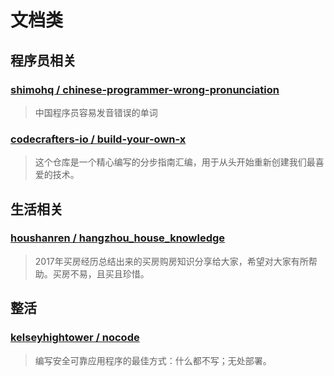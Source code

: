 # 文档类

## 程序员相关

### [shimohq / chinese-programmer-wrong-pronunciation](https://github.com/shimohq/chinese-programmer-wrong-pronunciation)

> 中国程序员容易发音错误的单词

### [codecrafters-io / build-your-own-x](https://github.com/codecrafters-io/build-your-own-x)

> 这个仓库是一个精心编写的分步指南汇编，用于从头开始重新创建我们最喜爱的技术。

## 生活相关

### [houshanren / hangzhou_house_knowledge](https://github.com/houshanren/hangzhou_house_knowledge)

> 2017年买房经历总结出来的买房购房知识分享给大家，希望对大家有所帮助。买房不易，且买且珍惜。

## 整活

### [kelseyhightower / nocode](https://github.com/kelseyhightower/nocode)

> 编写安全可靠应用程序的最佳方式：什么都不写；无处部署。

